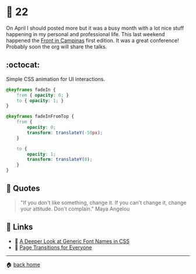 # :pushpin: 22

On April I should posted more but it was a busy month with a lot nice stuff happening in my personal and professional life. This last weekend happened the [Front in Campinas](https://frontincampinas.com.br/) first edition. It was a great conference! Probably soon the org will share the talks.

## :octocat:

Simple CSS animation for UI interactions.

```css
@keyframes fadeIn {
	from { opacity: 0; }
	to { opacity: 1; }
}

@keyframes fadeInFromTop {
	from {
		opacity: 0;
		transform: translateY(-50px);
	}

	to {
		opacity: 1;
		transform: translateY(0);
	}
}
```

## :speech_balloon: Quotes

> "If you don't like something, change it. If you can't change it, change your attitude. Don't complain." Maya Angelou

## :link: Links

* :pencil: [A Deeper Look at Generic Font Names in CSS](https://www.impressivewebs.com/deeper-look-generic-font-names-css/)
* :pencil: [Page Transitions for Everyone](https://css-tricks.com/page-transitions-for-everyone/)

---

:house: [back home](../../../..#home)